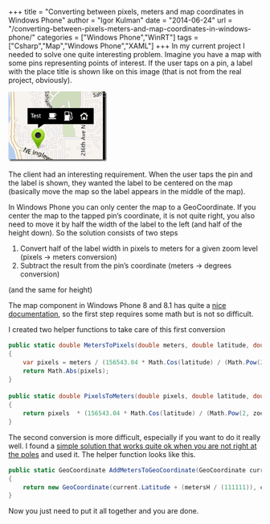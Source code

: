 +++
title = "Converting between pixels, meters and map coordinates in Windows Phone"
author = "Igor Kulman"
date = "2014-06-24"
url = "/converting-between-pixels-meters-and-map-coordinates-in-windows-phone/"
categories = ["Windows Phone","WinRT"]
tags = ["Csharp","Map","Windows Phone","XAML"]
+++
In my current project I needed to solve one quite interesting problem. Imagine you have a map with some pins representing points of interest. If the user taps on a pin, a label with the place title is shown like on this image (that is not from the real project, obviously).

![Map pin](image_thumb_4_4.png)

The client had an interesting requirement. When the user taps the pin and the label is shown, they wanted the label to be centered on the map (basically move the map so the label appears in the middle of the map).

<!--more-->

In Windows Phone you can only center the map to a GeoCoordinate. If you center the map to the tapped pin&#8217;s coordinate, it is not quite right, you also need to move it by half the width of the label to the left (and half of the height down). So the solution consists of two steps

  1. Convert half of the label width in pixels to meters for a given zoom level (pixels -> meters conversion)
  2. Subtract the result from the pin&#8217;s coordinate (meters -> degrees conversion)

(and the same for height)

The map component in Windows Phone 8 and 8.1 has quite a [nice documentation][2], so the first step requires some math but is not so difficult.

I created two helper functions to take care of this first conversion

```csharp
public static double MetersToPixels(double meters, double latitude, double zoomLevel)
{
    var pixels = meters / (156543.04 * Math.Cos(latitude) / (Math.Pow(2, zoomLevel)));
    return Math.Abs(pixels);
}

public static double PixelsToMeters(double pixels, double latitude, double zoomLevel)
{
    return pixels  * (156543.04 * Math.Cos(latitude) / (Math.Pow(2, zoomLevel)));            
}
```

The second conversion is more difficult, especially if you want to do it really well. I found a [simple solution that works quite ok when you are not right at the poles][3] and used it. The helper function looks like this.

```csharp
public static GeoCoordinate AddMetersToGeoCoordinate(GeoCoordinate current, double metersH, double metersV)
{
    return new GeoCoordinate(current.Latitude + (metersH / (111111)), current.Longitude + (metersV / (111111 * Math.Cos(current.Latitude))));
}
```

Now you just need to put it all together and you are done.

 [1]: http://www.windowsphonegeek.com/upload/articles/image_thumb_4_4.png
 [2]: http://msdn.microsoft.com/en-us/library/aa940990.aspx
 [3]: https://gis.stackexchange.com/questions/2951/algorithm-for-offsetting-a-latitude-longitude-by-some-amount-of-meters
